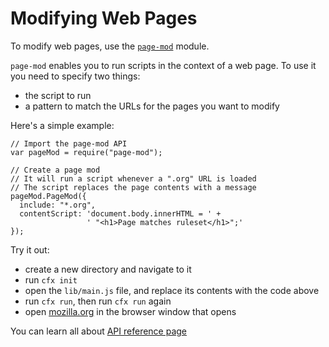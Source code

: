 # Modifying Web Pages #

To modify web pages, use the [`page-mod`](packages/addon-kit/page-mod.html)
module.

`page-mod` enables you to run scripts in the context of a web page. To use
it you need to specify two things:

* the script to run
* a pattern to match the URLs for the pages you want to modify

Here's a simple example:

    // Import the page-mod API
    var pageMod = require("page-mod");

    // Create a page mod
    // It will run a script whenever a ".org" URL is loaded
    // The script replaces the page contents with a message
    pageMod.PageMod({
      include: "*.org",
      contentScript: 'document.body.innerHTML = ' +
                     ' "<h1>Page matches ruleset</h1>";'
    });

Try it out:

* create a new directory and navigate to it
* run `cfx init`
* open the `lib/main.js` file, and replace its contents with the code above
* run `cfx run`, then run `cfx run` again
* open [mozilla.org](http://www.mozilla.org) in the browser window that opens




You can learn all about [API reference page](packages/addon-kit/page-mod.html)